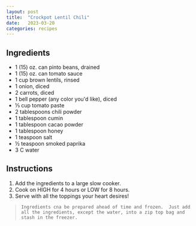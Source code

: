 ```yaml
---
layout: post
title:  "Crockpot Lentil Chili"
date:   2023-03-20
categories: recipes
---
```

Ingredients
--
* 1 (15) oz. can pinto beans, drained
* 1 (15) oz. can tomato sauce
* 1 cup brown lentils, rinsed
* 1 onion, diced
* 2 carrots, diced
* 1 bell pepper (any color you'd like), diced
* ⅓ cup tomato paste
* 2 tablespoons chili powder
* 1 tablespoon cumin
* 1 tablespoon cacao powder
* 1 tablespoon honey
* 1 teaspoon salt
* ½ teaspoon smoked paprika
* 3 C water

Instructions
--
1. Add the ingredients to a large slow cooker.
2. Cook on HIGH for 4 hours or LOW for 8 hours.
3. Serve with all the toppings your heart desires!

>     Ingredients cna be prepared ahead of time and frozen.  Just add all the ingredients, except the water, into a zip top bag and stash in the freezer.



